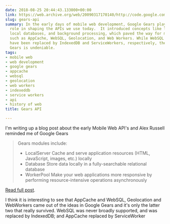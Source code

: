 ```yaml
---
date: 2018-08-25 20:44:43.133000+00:00
link: https://web.archive.org/web/20090317170140/http://code.google.com/apis/gears/
slug: gears-api
summary: In the early days of mobile web development, Google Gears played a pivotal
  role in shaping the APIs we use today.  It introduced concepts like local caching,
  local databases, and background processing, which paved the way for modern APIs
  such as AppCache, WebSQL, Geolocation, and Web Workers. While WebSQL and AppCache
  have been replaced by IndexedDB and ServiceWorkers, respectively, the legacy of
  Gears is undeniable.
tags:
- mobile web
- web development
- google gears
- appcache
- websql
- geolocation
- web workers
- indexeddb
- service workers
- api
- history of web
title: Gears API

---
```

I'm writing up a blog post about the early Mobile Web API's and Alex Russell reminded me of Google Gears

> Gears modules include:
> 
> * LocalServer Cache and serve application resources (HTML, JavaScript, images, etc.) locally
> * Database Store data locally in a fully-searchable relational database
> * WorkerPool Make your web applications more responsive by performing resource-intensive operations asynchronously

[Read full post](https://web.archive.org/web/20090317170140/http://code.google.com/apis/gears/).

I think it is interesting to see that AppCache and WebSQL, Geolocation and WebWorkers came out of the ideas in Google Gears and it's only the latter two that really survived. WebSQL was never broadly supported, and was replaced by IndexedDB; and AppCache replaced by ServiceWorker
